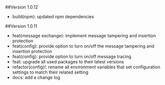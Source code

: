 ##Version 1.0.12
* build(npm): updated npm dependencies

##Version 1.0.11
* feat(message exchange): implement message tampering and insertion protection
* feat(config): provide option to turn on/off the message tampering and insertion protection
* feat(config): provide option to turn on/off message tracing
* feat: upgrade all used packages to their latest versions
* refactor(config)!: rename all environment variables that set configuration settings to match their related setting
* docs: add a change log